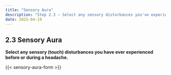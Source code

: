 ```yaml
---
title: "Sensory Aura"
description: "Step 2.3 – Select any sensory disturbances you've experienced."
date: 2025-04-19
---
```


## 2.3 Sensory Aura

**Select any sensory (touch) disturbances you have ever experienced before or during a headache.**

{{< sensory-aura-form >}}

<script src="/js/sensoryAuraStep.js"></script>

